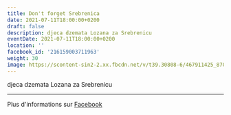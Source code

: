 ```yaml
---
title: Don't forget Srebrenica
date: 2021-07-11T18:00:00+0200
draft: false
description: djeca dzemata Lozana za Srebrenicu
eventDate: 2021-07-11T18:00:00+0200
location: ''
facebook_id: '216159003711963'
weight: 30
image: https://scontent-sin2-2.xx.fbcdn.net/v/t39.30808-6/467911425_8702124949883247_8451066247417132989_n.jpg?_nc_cat=103&ccb=1-7&_nc_sid=9e60e4&_nc_ohc=nXwqe3ZIdLcQ7kNvwFYJdr1&_nc_oc=AdnM75x2ymaoSRUo6vOgxkHlWSC0iJV4oMPZnV-S5tqc3zUa5R4tgRdCZdFvDzl-dN0&_nc_zt=23&_nc_ht=scontent-sin2-2.xx&edm=ABTKTjYEAAAA&_nc_gid=C8zVnifqwpPUIbiqv1PjzA&oh=00_AfJjf-m82yRHmUpjZgNcBcxEjKGwc4id0zrWy2O-UnAUmw&oe=6829F559
---
```


djeca dzemata Lozana za Srebrenicu

---

Plus d'informations sur [Facebook](https://facebook.com/events/216159003711963)